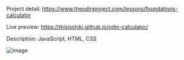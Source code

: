 Project detail: https://www.theodinproject.com/lessons/foundations-calculator

Live preview: https://thisisshiki.github.io/odin-calculator/

Description: JavaScript, HTML, CSS

![image](https://github.com/user-attachments/assets/587934bf-1d2f-4cbf-a5ce-72738f7d8441)
